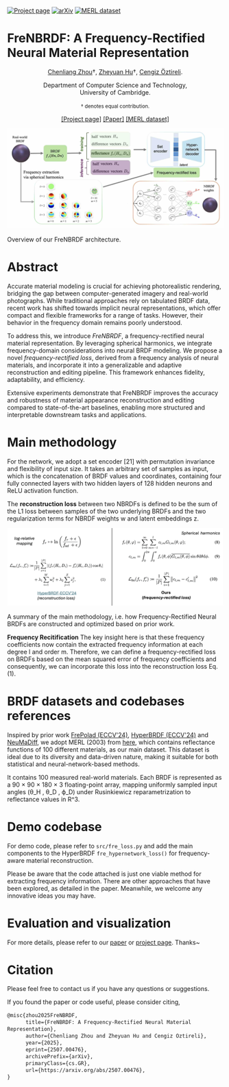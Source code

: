 [![Project page](https://img.shields.io/badge/project-page-red.svg)](https://peterhuistyping.github.io/FreNBRDF/) [![arXiv](https://img.shields.io/badge/arXiv-2507.00476-orange.svg)](https://arxiv.org/abs/2507.00476)  [![MERL dataset](https://img.shields.io/badge/MERL-dataset-green.svg)](https://cdfg.csail.mit.edu/wojciech/brdfdatabase)

<!-- [![Python](https://img.shields.io/badge/Python3-Pytorch-blue.svg)] -->

<!-- (https://www.python.org/) -->

<!-- [![Base model weights](https://img.shields.io/badge/model-weight-yellow.svg)](https://huggingface.co/Peter2023HuggingFace/NeuMaDiff)   -->

# FreNBRDF: A Frequency-Rectified Neural Material Representation

<p align="center"><a href="https://chenliang-zhou.github.io">Chenliang Zhou</a>†, <a href="https://peterhuistyping.github.io/">Zheyuan Hu</a>†, <a href="https://www.cl.cam.ac.uk/~aco41/">Cengiz Öztireli</a>.</p>

<p align="center">Department of Computer Science and Technology,<br>University of Cambridge.</p>

<p align="center"><small>† denotes equal contribution.</small></p>

<p align="center">
    <a href="https://peterhuistyping.github.io/FreNBRDF/">[Project page]</a>  
    <a href="https://arxiv.org/abs/2507.00476">[Paper]</a>
    <!-- <a href="https://huggingface.co/Peter2023HuggingFace/NeuMaDiff">[Base model weights]</a> -->
    <a href="https://cdfg.csail.mit.edu/wojciech/brdfdatabase">[MERL dataset]</a>
</p>


![teaser](./docs/img/teaser.jpg)

Overview of our FreNBRDF architecture.

# Abstract

Accurate material modeling is crucial for achieving photorealistic rendering, bridging the gap between computer-generated imagery and real-world photographs. While traditional approaches rely on tabulated BRDF data, recent work has shifted towards implicit neural representations, which offer compact and flexible frameworks for a range of tasks. However, their behavior in the frequency domain remains poorly understood.

To address this, we introduce *FreNBRDF*, a frequency-rectified neural material representation. By leveraging spherical harmonics, we integrate frequency-domain considerations into neural BRDF modeling. We propose a novel *frequency-rectified loss*, derived from a frequency analysis of neural materials, and incorporate it into a generalizable and adaptive reconstruction and editing pipeline. This framework enhances fidelity, adaptability, and efficiency.

Extensive experiments demonstrate that FreNBRDF improves the accuracy and robustness of material appearance reconstruction and editing compared to state-of-the-art baselines, enabling more structured and interpretable downstream tasks and applications.

# Main methodology

For the network, we adopt a set encoder [21] with permutation invariance and flexibility of input size. It takes an arbitrary set of samples as input, which is the concatenation of BRDF values and coordinates, containing four fully connected layers with two hidden layers of 128 hidden neurons and ReLU activation function. 
            
The **reconstruction loss** between two NBRDFs is defined to be the sum of the L1 loss between samples of the two underlying BRDFs and the two regularization terms for NBRDF weights w and latent embeddings z.

![math](docs/img/math.png) 

A summary of the main methodology, i.e. how Frequency-Rectified Neural BRDFs are constructed and optimized based on prior work.
            
**Frequency Recitification** The key insight here is that these frequency coefficients now contain the extracted frequency information at each degree l and order m. Therefore, we can define a frequency-rectified loss on BRDFs based on the mean squared error of frequency coefficients and consequently, we can incorporate this loss into the reconstruction loss Eq. (1).

           
# BRDF datasets and codebases references
            
Inspired by prior work [FrePolad (ECCV'24)](https://github.com/Chenliang-Zhou/FrePolad), [HyperBRDF (ECCV'24)](https://github.com/faziletgokbudak/HyperBRDF) and [NeuMaDiff](https://arxiv.org/abs/2411.12015), we adopt MERL (2003) from [here](https://cdfg.csail.mit.edu/wojciech/brdfdatabase/), which contains reflectance functions of 100 different materials, as our main dataset. This dataset is ideal due to its diversity and data-driven nature, making it suitable for both statistical and neural-network-based methods. 

It contains 100 measured real-world materials. Each BRDF is represented as a 90 × 90 × 180 × 3 floating-point array, mapping uniformly sampled input angles (θ_H , θ_D , ϕ_D) under Rusinkiewicz reparametrization to reflectance values in R^3.

# Demo codebase

For demo code, please refer to `src/fre_loss.py` and add the main components to the HyperBRDF `fre_hypernetwork_loss()` for frequency-aware material reconstruction.

Please be aware that the code attached is just one viable method for extracting frequency information. There are other approaches that have been explored, as detailed in the paper. Meanwhile, we welcome any innovative ideas you may have.

# Evaluation and visualization

For more details, please refer to our [paper](https://arxiv.org/abs/2507.00476) or [project page](https://peterhuistyping.github.io/FreNBRDF/). Thanks~

# Citation

Please feel free to contact us if you have any questions or suggestions.

If you found the paper or code useful, please consider citing,

```
@misc{zhou2025FreNBRDF,
      title={FreNBRDF: A Frequency-Rectified Neural Material Representation}, 
      author={Chenliang Zhou and Zheyuan Hu and Cengiz Oztireli},
      year={2025},
      eprint={2507.00476},
      archivePrefix={arXiv},
      primaryClass={cs.GR},
      url={https://arxiv.org/abs/2507.00476}, 
}
```

